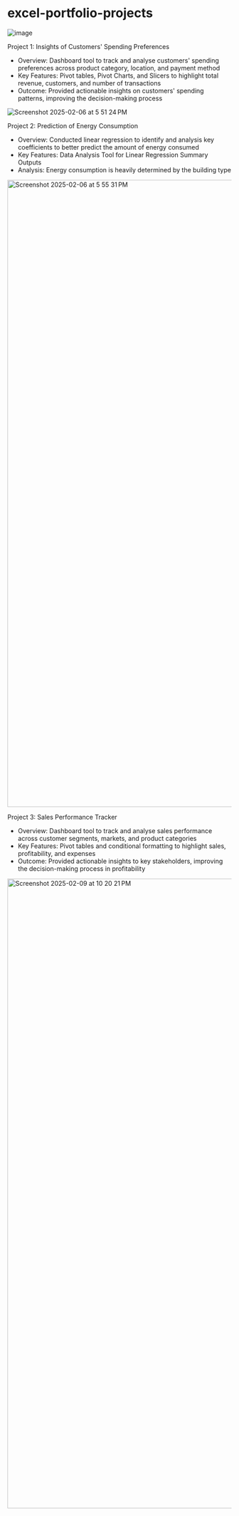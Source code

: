 # excel-portfolio-projects

![image](https://github.com/user-attachments/assets/9dc67d87-5a40-47cf-a702-69295df92c24)

Project 1: Insights of Customers' Spending Preferences 
- Overview: Dashboard tool to track and analyse customers' spending preferences across product category, location, and payment method
- Key Features: Pivot tables, Pivot Charts, and Slicers to highlight total revenue, customers, and number of transactions
- Outcome: Provided actionable insights on customers' spending patterns, improving the decision-making process

![Screenshot 2025-02-06 at 5 51 24 PM](https://github.com/user-attachments/assets/a437e6c6-0f82-4a9d-a103-f280c0ca4094)

Project 2: Prediction of Energy Consumption 
- Overview: Conducted linear regression to identify and analysis key coefficients to better predict the amount of energy consumed 
- Key Features: Data Analysis Tool for Linear Regression Summary Outputs
- Analysis: Energy consumption is heavily determined by the building type

<img width="1409" alt="Screenshot 2025-02-06 at 5 55 31 PM" src="https://github.com/user-attachments/assets/ef735db7-619c-4d4c-b4c3-94a998dbfc1e" />

Project 3: Sales Performance Tracker 
- Overview: Dashboard tool to track and analyse sales performance across customer segments, markets, and product categories
- Key Features: Pivot tables and conditional formatting to highlight sales, profitability, and expenses 
- Outcome: Provided actionable insights to key stakeholders, improving the decision-making process in profitability

<img width="1415" alt="Screenshot 2025-02-09 at 10 20 21 PM" src="https://github.com/user-attachments/assets/3cf7b5e5-1310-47d6-82c6-65fbc1aa562f" />
